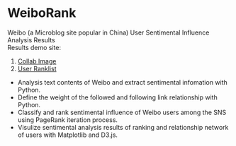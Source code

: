 # WeiboRank 
Weibo (a Microblog site popular in China) User Sentimental Influence Analysis Results<br>
Results demo site:
1. [Collab Image](https://jeness.github.io/WeiboRank/Collab/ "Collab Image") 
2. [User Ranklist](https://jeness.github.io/WeiboRank/ranklist/ "User Ranklist")
+ Analysis text contents of Weibo and extract sentimental infomation with Python.
+ Define the weight of the followed and following link relationship with Python. 
+ Classify and rank sentimental influence of Weibo users among the SNS using PageRank iteration process.
+ Visulize sentimental analysis results of ranking and relationship network of users with Matplotlib and D3.js.
